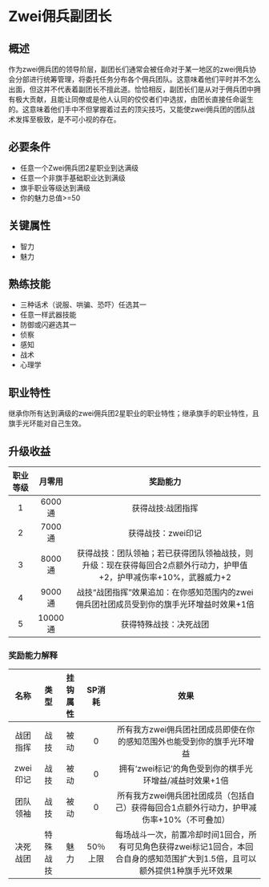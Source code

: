 # Zwei佣兵副团长

## 概述

作为zwei佣兵团的领导阶层，副团长们通常会被任命对于某一地区的zwei佣兵协会分部进行统筹管理，将委托任务分布各个佣兵团队。这意味着他们平时并不怎么出面，但这并不代表着副团长不擅此道。恰恰相反，副团长们是从对于佣兵团中拥有极大贡献，且能让同僚或是他人认同的佼佼者们中选拔，由团长直接任命诞生的。这意味着他们手中不但掌握着过去的顶尖技巧，又能使zwei佣兵团的团队战术发挥至极致，是不可小视的存在。

## 必要条件

* 任意一个Zwei佣兵团2星职业到达满级
* 任意一个非旗手基础职业达到满级
* 旗手职业等级达到满级
* 你的魅力总值>=50

## 关键属性

* 智力
* 魅力

## 熟练技能

* 三种话术（说服、哄骗、恐吓）任选其一
* 任意一样武器技能
* 防御或闪避选其一
* 侦察
* 感知
* 战术
* 心理学

## 职业特性

继承你所有达到满级的zwei佣兵团2星职业的职业特性；继承旗手的职业特性，且旗手光环能对自己生效。

## 升级收益

职业等级|月零用|奖励能力
:--:|:--:|:--:
1|6000通|获得战技:战团指挥
2|7000通|获得战技：zwei印记
3|8000通|获得战技：团队领袖；若已获得团队领袖战技，则升级：现在获得每回合2点额外行动力，护甲值+2，护甲减伤率+10%，武器威力+2
4|9000通|战技“战团指挥”效果追加：在你感知范围内的zwei佣兵团社团成员受到你的旗手光环增益时效果+1倍
5|10000通|获得特殊战技：决死战团

### 奖励能力解释

名称|类型|挂钩属性|SP消耗|效果
:--:|:--:|:--:|:--:|:--:
战团指挥|战技|被动|0|所有我方zwei佣兵团社团成员即使在你的感知范围外也能受到你的旗手光环增益
zwei印记|战技|被动|0|拥有‘zwei标记’的角色受到你的棋手光环增益/减益时效果+1倍
团队领袖|战技|被动|0|所有我方zwei佣兵团社团成员（包括自己）获得每回合1点额外行动力，护甲减伤率+10%（不可叠加）
决死战团|特殊战技|魅力|50％上限|每场战斗一次，前置冷却时间1回合，所有可见角色获得zwei标记1回合，本回合自身的感知范围扩大到1.5倍，且可以额外提供1种旗手光环效果
